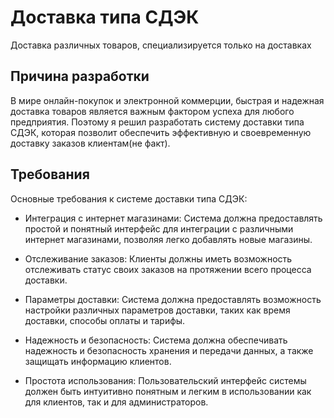 # Доставка типа СДЭК
Доставка различных товаров, специализируется только на доставках
## Причина разработки
В мире онлайн-покупок и электронной коммерции, быстрая и надежная доставка товаров является важным фактором успеха для любого предприятия. Поэтому я решил разработать систему доставки типа СДЭК, которая позволит обеспечить эффективную и своевременную доставку заказов клиентам(не факт).
## Требования
Основные требования к системе доставки типа СДЭК:
- Интеграция с интернет магазинами: Система должна предоставлять простой и понятный интерфейс для интеграции с различными интернет магазинами, позволяя легко добавлять новые магазины.

-  Отслеживание заказов: Клиенты должны иметь возможность отслеживать статус своих заказов на протяжении всего процесса доставки.

-  Параметры доставки: Система должна предоставлять возможность настройки различных параметров доставки, таких как время доставки, способы оплаты и тарифы.

- Надежность и безопасность: Система должна обеспечивать надежность и безопасность хранения и передачи данных, а также защищать информацию клиентов.

- Простота использования: Пользовательский интерфейс системы должен быть интуитивно понятным и легким в использовании как для клиентов, так и для администраторов.
